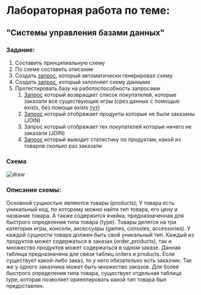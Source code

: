 # Лабораторная работа по теме:

## "Системы управления базами данных"

### Задание:
1. Составить принципиальную схему
2. По схеме составить описание
3. Создать [запрос](https://github.com/trueillum/dbms-task/blob/master/creation.sql), который автоматически генерировал схему
4. Создать [запрос](https://github.com/trueillum/dbms-task/blob/master/data_insert.sql), который заполняет схему данными
5. Протестировать базу на работоспособность запросами
    1. [Запрос](https://github.com/trueillum/dbms-task/blob/master/queries/first_query.sql) который возвращает список покупателей, которые заказали все существующие игры (срез данных с помощью exists, без помощи exists [тут](https://github.com/trueillum/dbms-task/blob/master/queries/first_query_add.sql))
    2. [Запрос](https://github.com/trueillum/dbms-task/blob/master/queries/second_query.sql) который отображает продукты которые не были заказаны (JOIN)
    3. Запрос который отображает тех покупателей которые ничего не заказали (JOIN)
    4. [Запрос](https://github.com/trueillum/dbms-task/blob/master/queries/fourth_query.sql) который выводит статистику по продуктам, какой из товаров сколько раз заказали

### Схема
![draw](https://github.com/trueillum/dbms-task/blob/master/src/gameshop.svg)
### Описание схемы:
Основной сущностью являются товары (products);
У товара есть уникальный код, по которому можно найти тип товара, его цену и название товара. А также содержится ячейка, предназначенная для быстрого определения типа товара (type). Товары делятся на три категории игры, консоли, аксессуары (games, consoles, accessories). У каждой сущности товара должен быть свой уникальный тип.
Каждый из продуктов может содержаться в заказах (order_products), так и множество продуктов может содержаться в одном заказе. Данная таблица предназначена для связи таблиц orders и products. Если существует какой-либо заказ, то у него обязательно есть заказчик. Так же у одного заказчика может быть множество заказов. Для более быстрого определения типа товара, существует отдельная таблица type, которая позволяет ориентировать какой тип товара был предоставлен.
